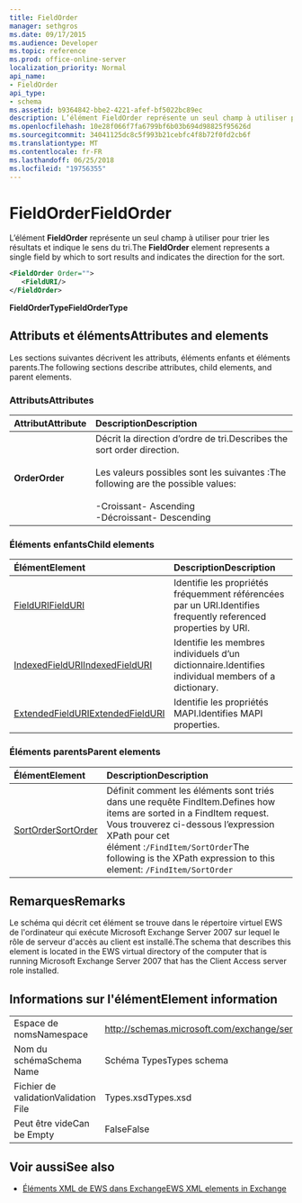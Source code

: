 ```yaml
---
title: FieldOrder
manager: sethgros
ms.date: 09/17/2015
ms.audience: Developer
ms.topic: reference
ms.prod: office-online-server
localization_priority: Normal
api_name:
- FieldOrder
api_type:
- schema
ms.assetid: b9364842-bbe2-4221-afef-bf5022bc89ec
description: L’élément FieldOrder représente un seul champ à utiliser pour trier les résultats et indique le sens du tri.
ms.openlocfilehash: 10e28f066f7fa6799bf6b03b694d98825f95626d
ms.sourcegitcommit: 34041125dc8c5f993b21cebfc4f8b72f0fd2cb6f
ms.translationtype: MT
ms.contentlocale: fr-FR
ms.lasthandoff: 06/25/2018
ms.locfileid: "19756355"
---
```

# <a name="fieldorder"></a><span data-ttu-id="97c6c-103">FieldOrder</span><span class="sxs-lookup"><span data-stu-id="97c6c-103">FieldOrder</span></span>

<span data-ttu-id="97c6c-104">L’élément **FieldOrder** représente un seul champ à utiliser pour trier les résultats et indique le sens du tri.</span><span class="sxs-lookup"><span data-stu-id="97c6c-104">The **FieldOrder** element represents a single field by which to sort results and indicates the direction for the sort.</span></span> 
  
```xml
<FieldOrder Order="">
   <FieldURI/>
</FieldOrder>
```

 <span data-ttu-id="97c6c-105">**FieldOrderType**</span><span class="sxs-lookup"><span data-stu-id="97c6c-105">**FieldOrderType**</span></span>
## <a name="attributes-and-elements"></a><span data-ttu-id="97c6c-106">Attributs et éléments</span><span class="sxs-lookup"><span data-stu-id="97c6c-106">Attributes and elements</span></span>

<span data-ttu-id="97c6c-107">Les sections suivantes décrivent les attributs, éléments enfants et éléments parents.</span><span class="sxs-lookup"><span data-stu-id="97c6c-107">The following sections describe attributes, child elements, and parent elements.</span></span>
  
### <a name="attributes"></a><span data-ttu-id="97c6c-108">Attributs</span><span class="sxs-lookup"><span data-stu-id="97c6c-108">Attributes</span></span>

|<span data-ttu-id="97c6c-109">**Attribut**</span><span class="sxs-lookup"><span data-stu-id="97c6c-109">**Attribute**</span></span>|<span data-ttu-id="97c6c-110">**Description**</span><span class="sxs-lookup"><span data-stu-id="97c6c-110">**Description**</span></span>|
|:-----|:-----|
|<span data-ttu-id="97c6c-111">**Order**</span><span class="sxs-lookup"><span data-stu-id="97c6c-111">**Order**</span></span> <br/> | <span data-ttu-id="97c6c-112">Décrit la direction d’ordre de tri.</span><span class="sxs-lookup"><span data-stu-id="97c6c-112">Describes the sort order direction.</span></span><br/><br/> <span data-ttu-id="97c6c-113">Les valeurs possibles sont les suivantes :</span><span class="sxs-lookup"><span data-stu-id="97c6c-113">The following are the possible values:</span></span> <br/> <br/><span data-ttu-id="97c6c-114">-Croissant</span><span class="sxs-lookup"><span data-stu-id="97c6c-114">-  Ascending</span></span>  <br/><span data-ttu-id="97c6c-115">-Décroissant</span><span class="sxs-lookup"><span data-stu-id="97c6c-115">-  Descending</span></span>  <br/> |
   
### <a name="child-elements"></a><span data-ttu-id="97c6c-116">Éléments enfants</span><span class="sxs-lookup"><span data-stu-id="97c6c-116">Child elements</span></span>

|<span data-ttu-id="97c6c-117">**Élément**</span><span class="sxs-lookup"><span data-stu-id="97c6c-117">**Element**</span></span>|<span data-ttu-id="97c6c-118">**Description**</span><span class="sxs-lookup"><span data-stu-id="97c6c-118">**Description**</span></span>|
|:-----|:-----|
|[<span data-ttu-id="97c6c-119">FieldURI</span><span class="sxs-lookup"><span data-stu-id="97c6c-119">FieldURI</span></span>](fielduri.md) <br/> |<span data-ttu-id="97c6c-120">Identifie les propriétés fréquemment référencées par un URI.</span><span class="sxs-lookup"><span data-stu-id="97c6c-120">Identifies frequently referenced properties by URI.</span></span>  <br/> |
|[<span data-ttu-id="97c6c-121">IndexedFieldURI</span><span class="sxs-lookup"><span data-stu-id="97c6c-121">IndexedFieldURI</span></span>](indexedfielduri.md) <br/> |<span data-ttu-id="97c6c-122">Identifie les membres individuels d’un dictionnaire.</span><span class="sxs-lookup"><span data-stu-id="97c6c-122">Identifies individual members of a dictionary.</span></span>  <br/> |
|[<span data-ttu-id="97c6c-123">ExtendedFieldURI</span><span class="sxs-lookup"><span data-stu-id="97c6c-123">ExtendedFieldURI</span></span>](extendedfielduri.md) <br/> |<span data-ttu-id="97c6c-124">Identifie les propriétés MAPI.</span><span class="sxs-lookup"><span data-stu-id="97c6c-124">Identifies MAPI properties.</span></span>  <br/> |
   
### <a name="parent-elements"></a><span data-ttu-id="97c6c-125">Éléments parents</span><span class="sxs-lookup"><span data-stu-id="97c6c-125">Parent elements</span></span>

|<span data-ttu-id="97c6c-126">**Élément**</span><span class="sxs-lookup"><span data-stu-id="97c6c-126">**Element**</span></span>|<span data-ttu-id="97c6c-127">**Description**</span><span class="sxs-lookup"><span data-stu-id="97c6c-127">**Description**</span></span>|
|:-----|:-----|
|[<span data-ttu-id="97c6c-128">SortOrder</span><span class="sxs-lookup"><span data-stu-id="97c6c-128">SortOrder</span></span>](sortorder.md) <br/> |<span data-ttu-id="97c6c-129">Définit comment les éléments sont triés dans une requête FindItem.</span><span class="sxs-lookup"><span data-stu-id="97c6c-129">Defines how items are sorted in a FindItem request.</span></span>  <br/> <span data-ttu-id="97c6c-130">Vous trouverez ci-dessous l’expression XPath pour cet élément :`/FindItem/SortOrder`</span><span class="sxs-lookup"><span data-stu-id="97c6c-130">The following is the XPath expression to this element:  `/FindItem/SortOrder`</span></span> <br/> |
   
## <a name="remarks"></a><span data-ttu-id="97c6c-131">Remarques</span><span class="sxs-lookup"><span data-stu-id="97c6c-131">Remarks</span></span>

<span data-ttu-id="97c6c-132">Le schéma qui décrit cet élément se trouve dans le répertoire virtuel EWS de l'ordinateur qui exécute Microsoft Exchange Server 2007 sur lequel le rôle de serveur d'accès au client est installé.</span><span class="sxs-lookup"><span data-stu-id="97c6c-132">The schema that describes this element is located in the EWS virtual directory of the computer that is running Microsoft Exchange Server 2007 that has the Client Access server role installed.</span></span>
  
## <a name="element-information"></a><span data-ttu-id="97c6c-133">Informations sur l'élément</span><span class="sxs-lookup"><span data-stu-id="97c6c-133">Element information</span></span>

|||
|:-----|:-----|
|<span data-ttu-id="97c6c-134">Espace de noms</span><span class="sxs-lookup"><span data-stu-id="97c6c-134">Namespace</span></span>  <br/> |http://schemas.microsoft.com/exchange/services/2006/types  <br/> |
|<span data-ttu-id="97c6c-135">Nom du schéma</span><span class="sxs-lookup"><span data-stu-id="97c6c-135">Schema Name</span></span>  <br/> |<span data-ttu-id="97c6c-136">Schéma Types</span><span class="sxs-lookup"><span data-stu-id="97c6c-136">Types schema</span></span>  <br/> |
|<span data-ttu-id="97c6c-137">Fichier de validation</span><span class="sxs-lookup"><span data-stu-id="97c6c-137">Validation File</span></span>  <br/> |<span data-ttu-id="97c6c-138">Types.xsd</span><span class="sxs-lookup"><span data-stu-id="97c6c-138">Types.xsd</span></span>  <br/> |
|<span data-ttu-id="97c6c-139">Peut être vide</span><span class="sxs-lookup"><span data-stu-id="97c6c-139">Can be Empty</span></span>  <br/> |<span data-ttu-id="97c6c-140">False</span><span class="sxs-lookup"><span data-stu-id="97c6c-140">False</span></span>  <br/> |
   
## <a name="see-also"></a><span data-ttu-id="97c6c-141">Voir aussi</span><span class="sxs-lookup"><span data-stu-id="97c6c-141">See also</span></span>

- [<span data-ttu-id="97c6c-142">Éléments XML de EWS dans Exchange</span><span class="sxs-lookup"><span data-stu-id="97c6c-142">EWS XML elements in Exchange</span></span>](ews-xml-elements-in-exchange.md)

